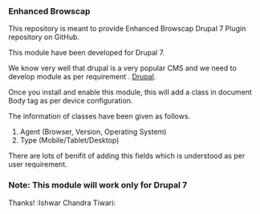 ### Enhanced Browscap

This repository is meant to provide Enhanced Browscap Drupal 7 Plugin repository on GitHub.

This module have been developed for Drupal 7.

We know very well that drupal is a very popular CMS and we need to develop module as per requirement . [Drupal](https://www.drupal.org/).

Once you install and enable this module, this will add a class in document Body tag as per device configuration.

The information of classes have been given as follows.

1. Agent (Browser, Version, Operating System) 
2. Type  (Mobile/Tablet/Desktop)



There are lots of benifit of adding this fields which is understood as per user requirement.


### Note: This module will work only for Drupal 7

Thanks! :Ishwar Chandra Tiwari:

